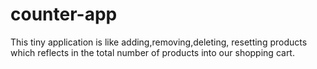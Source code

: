 # counter-app
This tiny application is like adding,removing,deleting, resetting products which reflects in the total number of products into our shopping cart.
